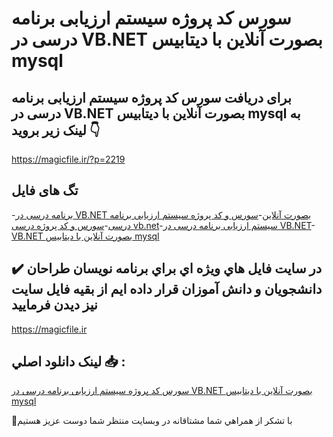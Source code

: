 # سورس کد پروژه سیستم ارزیابی برنامه درسی در VB.NET بصورت آنلاین با دیتابیس mysql

## برای دریافت سورس کد پروژه سیستم ارزیابی برنامه درسی در VB.NET بصورت آنلاین با دیتابیس mysql به لینک زیر بروید 👇

https://magicfile.ir/?p=2219

## تگ های فایل

-[برنامه درسی در VB.NET بصورت آنلاین](https://magicfile.ir/product/%d8%b3%d9%88%d8%b1%d8%b3-%d9%88-%da%a9%d8%af-%d9%be%d8%b1%d9%88%da%98%d9%87%d8%b3%db%8c%d8%b3%d8%aa%d9%85-%d8%a7%d8%b1%d8%b2%db%8c%d8%a7%d8%a8%db%8c-%d8%a8%d8%b1%d9%86%d8%a7%d9%85%d9%87-%d8%af%d8%b1%d8%b3%db%8c-%d8%af%d8%b1-vbnet/)-[سورس و کد پروژه سیستم ارزیابی برنامه درسی](https://magicfile.ir/product/%d8%b3%d9%88%d8%b1%d8%b3-%d9%88-%da%a9%d8%af-%d9%be%d8%b1%d9%88%da%98%d9%87%d8%b3%db%8c%d8%b3%d8%aa%d9%85-%d8%a7%d8%b1%d8%b2%db%8c%d8%a7%d8%a8%db%8c-%d8%a8%d8%b1%d9%86%d8%a7%d9%85%d9%87-%d8%af%d8%b1%d8%b3%db%8c-%d8%af%d8%b1-vbnet/)-[سورس و کد پروژه درسی vb.net](https://magicfile.ir/product/%d8%b3%d9%88%d8%b1%d8%b3-%d9%88-%da%a9%d8%af-%d9%be%d8%b1%d9%88%da%98%d9%87%d8%b3%db%8c%d8%b3%d8%aa%d9%85-%d8%a7%d8%b1%d8%b2%db%8c%d8%a7%d8%a8%db%8c-%d8%a8%d8%b1%d9%86%d8%a7%d9%85%d9%87-%d8%af%d8%b1%d8%b3%db%8c-%d8%af%d8%b1-vbnet/)-[سیستم ارزیابی برنامه درسی در VB.NET](https://magicfile.ir/product/%d8%b3%d9%88%d8%b1%d8%b3-%d9%88-%da%a9%d8%af-%d9%be%d8%b1%d9%88%da%98%d9%87%d8%b3%db%8c%d8%b3%d8%aa%d9%85-%d8%a7%d8%b1%d8%b2%db%8c%d8%a7%d8%a8%db%8c-%d8%a8%d8%b1%d9%86%d8%a7%d9%85%d9%87-%d8%af%d8%b1%d8%b3%db%8c-%d8%af%d8%b1-vbnet/)-[ VB.NET بصورت آنلاین با دیتابیس mysql](https://magicfile.ir/product/%d8%b3%d9%88%d8%b1%d8%b3-%d9%88-%da%a9%d8%af-%d9%be%d8%b1%d9%88%da%98%d9%87%d8%b3%db%8c%d8%b3%d8%aa%d9%85-%d8%a7%d8%b1%d8%b2%db%8c%d8%a7%d8%a8%db%8c-%d8%a8%d8%b1%d9%86%d8%a7%d9%85%d9%87-%d8%af%d8%b1%d8%b3%db%8c-%d8%af%d8%b1-vbnet/)

## ✔️ در سايت فايل هاي ويژه اي براي برنامه نويسان طراحان دانشجويان و دانش آموزان قرار داده ايم از بقيه فايل سايت نيز ديدن فرماييد

https://magicfile.ir


## لينک دانلود اصلي 📥 :

[سورس کد پروژه سیستم ارزیابی برنامه درسی در VB.NET بصورت آنلاین با دیتابیس mysql](https://magicfile.ir/product/%d8%b3%d9%88%d8%b1%d8%b3-%d9%88-%da%a9%d8%af-%d9%be%d8%b1%d9%88%da%98%d9%87%d8%b3%db%8c%d8%b3%d8%aa%d9%85-%d8%a7%d8%b1%d8%b2%db%8c%d8%a7%d8%a8%db%8c-%d8%a8%d8%b1%d9%86%d8%a7%d9%85%d9%87-%d8%af%d8%b1%d8%b3%db%8c-%d8%af%d8%b1-vbnet/) 


🙏با تشکر از همراهي شما مشتاقانه در وبسایت منتظر شما دوست عزیز هستیم

